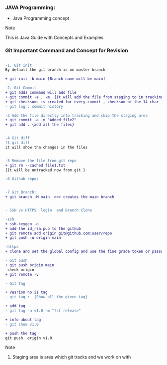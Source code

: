 ### JAVA Programming: 

- Java Programming concept 

 
>[!NOTE]
> This is Java Guide with Concepts and Examples 

### Git Important Command and Concept for Revision

``` diff

-1. Git init
By default the git branch is on master branch 

+ git init -b main [Branch name will be main]

-2. Git Commit
+ git adds command will add file 
+ git commit -a , -m  {It will add the file from staging to in tracking }
+ git checksums is created for every commit , checksum of the 14 char
- git log : commit history 

-3 Add the file directly into tracking and skip the staging area
+ git commit -a -m "Added file2"
+ git add . {add all the files}


-4 Git diff
!$ git diff 
it will show tha changes in the files


-5 Remove the file from git repo
+ git rm --cached file1.txt
{It will be untracked now from git }

-6 Github repos


-7 Git Branch: 
+ git branch -M main  >>> creates the main branch


- SSH vs HTTPS  login  and Branch Clone 

-ssh
+ ssh-keygen -o
+ add the id_rsa.pub to the github 
+ git remote add origin git@github.com:user/repo
+ git push -u origin main

-https
+ clone and set the global config and use the fine grade token or password

- Git push 
+ git push origin main 
 check origin 
+ git remote -v

- Git Tag

+ Vesrion no is tag
- git tag :  {Show all the given tag}

+ add tag
- git tag -a v1.0 -m "!st release"

+ info about tag
- git show v1.0

+ push the tag
git push  origin v1.0 


```

>[!NOTE]
> 1. Staging area is area which git tracks and we work on with 
